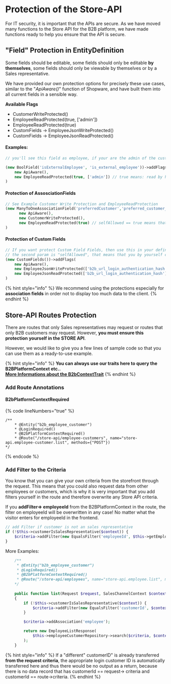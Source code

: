 # Protection of the Store-API

For IT security, it is important that the APIs are secure. As we have moved many functions to the Store API for the B2B platform, we have made functions ready to help you ensure that the API is secure.

## "Field" Protection in EntityDefinition

Some fields should be editable, some fields should only be editable **by themselves**, some fields should only be viewable by themselves or by a Sales representative.&#x20;

We have provided our own protection options for precisely these use cases, similar to the "_ApiAware()_" function of Shopware, and have built them into all current fields in a sensible way.

**Available Flags**

* CustomerWriteProtected()
* EmployeeReadProtected(true, \['admin'])
* EmployeeReadProtected(true)
* CustomFields -> EmployeeJsonWriteProtected()
* CustomFields -> EmployeeJsonReadProtected()

#### Examples:

```php
// you'll see this field as employee, if your are the admin of the customer

(new BoolField('isExternalEmployee', 'is_external_employee'))->addFlags( // this field is an example
    new ApiAware(),  
    new EmployeeReadProtected(true, ['admin']) // true means: read by himself allowed, but only if the employee has the role "Admin"
)
```

#### Protection of AssosciationFields

```php
// See Example Customer Write Protection and EmployeeReadProtection
(new ManyToOneAssociationField('preferredCustomer','preferred_customer_id',EmployeeCustomerDefinition::class,'id'))->addFlags(
      new ApiAware(),
      new CustomerWriteProtected(),
      new EmployeeReadProtected(true) // selfAllowed == true means that the employee himself can read this field
)
```

#### Protection of Custom Fields

```php
// If you want protect Custom Field Fields, then use this in your definition
// the second param is "selfAllowed", that means that you by yourself can update/read this field, but no other employee no matter if there is in your company
(new CustomFields())->addFlags(
    new ApiAware(),
    new EmployeeJsonWriteProtected(['b2b_url_login_authentication_hash'], true),
    new EmployeeJsonReadProtected(['b2b_url_login_authentication_hash'], true)
)
```

{% hint style="info" %}
We recommend using the protections especially for **association fields** in order not to display too much data to the client.
{% endhint %}

## Store-API Routes Protection

There are routes that only Sales representatives may request or routes that only B2B customers may request. However, **you must ensure this protection yourself in the STORE API**.

However, we would like to give you a few lines of sample code so that you can use them as a ready-to-use example.&#x20;

{% hint style="info" %}
**You can always use our traits here to query the B2BPlatformContext etc..**\
[**More Informations about the B2bContextTrait**](../b2bsellers-core-plugin/b2bcontexttrait.md)
{% endhint %}

### Add Route Annotations

#### B2bPlatformContextRequired

{% code lineNumbers="true" %}
```phpdoc
/**
    * @Entity("b2b_employee_customer")
    * @LoginRequired()
    * @B2bPlatformContextRequired()
    * @Route("/store-api/employee-customers", name="store-api.employee-customer.list", methods={"POST"})
*/
```
{% endcode %}

### Add Filter to the Criteria

You know that you can give your own criteria from the storefront through the request. This means that you could also request data from other employees or customers, which is why it is very important that you add filters yourself in the route and therefore overwrite any Store API criteria.&#x20;

If you **addFilter=> employeeId** from the B2BPlatformContext in the route, the filter on employeeId will be overwritten in any case! No matter what the visitor enters for employeeId in the frontend.

```php
// add Filter if customer is not an sales representative
if (!$this->customerIsSalesRepresentative($context)) {
    $criteria->addFilter(new EqualsFilter('employeeId', $this->getEmployee($context)->getId()));
}
```

More Examples:

```php
    /**
     * @Entity("b2b_employee_customer")
     * @LoginRequired()
     * @B2bPlatformContextRequired()
     * @Route("/store-api/employees", name="store-api.employee.list", methods={"POST"})
    */
    
    public function list(Request $request, SalesChannelContext $context, Criteria $criteria): EmployeeListResponse
    {
        if (!$this->customerIsSalesRepresentative($context)) {
            $criteria->addFilter(new EqualsFilter('customerId', $context->getCustomer()->getId()));
        }

        $criteria->addAssociation('employee');

        return new EmployeeListResponse(
            $this->employeeCustomerRepository->search($criteria, $context->getContext())
        );
    }
```

{% hint style="info" %}
If a "different" customerID" is already transferred **from the request criteria**, the appropriate login customer ID is automatically transferred here and thus there would be no output as a return, because there is no data record that has customerId == request-> criteria and customerId == route->criteria.
{% endhint %}

